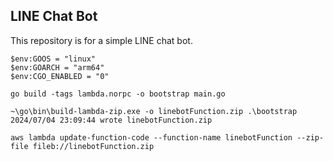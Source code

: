 ## LINE Chat Bot

This repository is for a simple LINE chat bot.

```
$env:GOOS = "linux"
$env:GOARCH = "arm64"
$env:CGO_ENABLED = "0"

go build -tags lambda.norpc -o bootstrap main.go

~\go\bin\build-lambda-zip.exe -o linebotFunction.zip .\bootstrap
2024/07/04 23:09:44 wrote linebotFunction.zip

aws lambda update-function-code --function-name linebotFunction --zip-file fileb://linebotFunction.zip
```